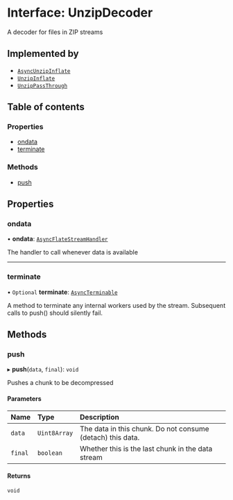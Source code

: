 # Interface: UnzipDecoder

A decoder for files in ZIP streams

## Implemented by

- [`AsyncUnzipInflate`](../classes/AsyncUnzipInflate.md)
- [`UnzipInflate`](../classes/UnzipInflate.md)
- [`UnzipPassThrough`](../classes/UnzipPassThrough.md)

## Table of contents

### Properties

- [ondata](UnzipDecoder.md#ondata)
- [terminate](UnzipDecoder.md#terminate)

### Methods

- [push](UnzipDecoder.md#push)

## Properties

### ondata

• **ondata**: [`AsyncFlateStreamHandler`](../README.md#asyncflatestreamhandler)

The handler to call whenever data is available

___

### terminate

• `Optional` **terminate**: [`AsyncTerminable`](AsyncTerminable.md)

A method to terminate any internal workers used by the stream. Subsequent
calls to push() should silently fail.

## Methods

### push

▸ **push**(`data`, `final`): `void`

Pushes a chunk to be decompressed

#### Parameters

| Name | Type | Description |
| :------ | :------ | :------ |
| `data` | `Uint8Array` | The data in this chunk. Do not consume (detach) this data. |
| `final` | `boolean` | Whether this is the last chunk in the data stream |

#### Returns

`void`
